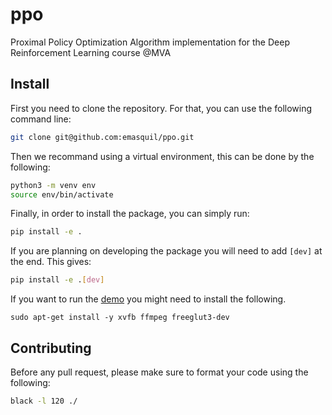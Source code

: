 # ppo
Proximal Policy Optimization Algorithm implementation for the Deep Reinforcement Learning course @MVA


## Install
First you need to clone the repository. For that, you can use the following command line:
```Bash
git clone git@github.com:emasquil/ppo.git
```
Then we recommand using a virtual environment, this can be done by the following:
```Bash
python3 -m venv env
source env/bin/activate
```
Finally, in order to install the package, you can simply run:
```Bash
pip install -e .
```
If you are planning on developing the package you will need to add `[dev]` at the end. This gives:
```Bash
pip install -e .[dev]
```

If you want to run the [demo](ppo.ipynb) you might need to install the following.

```
sudo apt-get install -y xvfb ffmpeg freeglut3-dev
```


## Contributing
Before any pull request, please make sure to format your code using the following:
```Bash
black -l 120 ./
```